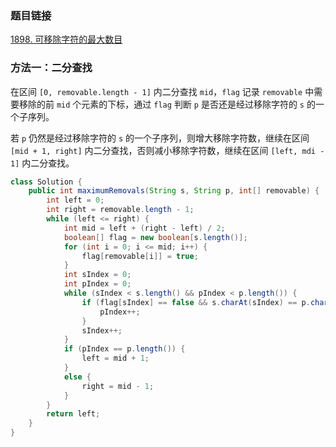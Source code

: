 ### 题目链接
[1898. 可移除字符的最大数目](https://leetcode.cn/problems/maximum-number-of-removable-characters)

### 方法一：二分查找
在区间 `[0, removable.length - 1]` 内二分查找 `mid`，`flag` 记录 `removable` 中需要移除的前 `mid` 个元素的下标，通过 `flag` 判断 `p` 是否还是经过移除字符的 `s` 的一个子序列。

若 `p` 仍然是经过移除字符的 `s` 的一个子序列，则增大移除字符数，继续在区间 `[mid + 1, right]` 内二分查找，否则减小移除字符数，继续在区间 `[left, mdi - 1]` 内二分查找。

```Java
class Solution {
    public int maximumRemovals(String s, String p, int[] removable) {
        int left = 0;
        int right = removable.length - 1;
        while (left <= right) {
            int mid = left + (right - left) / 2;
            boolean[] flag = new boolean[s.length()];
            for (int i = 0; i <= mid; i++) {
                flag[removable[i]] = true;
            }
            int sIndex = 0;
            int pIndex = 0;
            while (sIndex < s.length() && pIndex < p.length()) {
                if (flag[sIndex] == false && s.charAt(sIndex) == p.charAt(pIndex)) {
                    pIndex++;
                }
                sIndex++;
            }
            if (pIndex == p.length()) {
                left = mid + 1;
            }
            else {
                right = mid - 1;
            }
        }
        return left;
    }
}
```